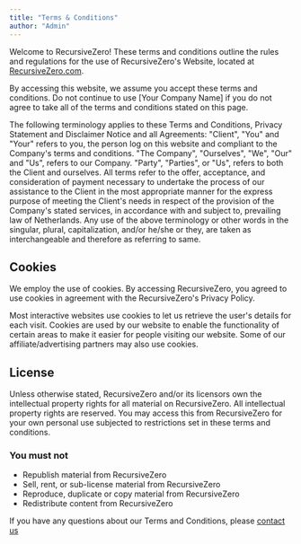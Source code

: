 ```yaml
---
title: "Terms & Conditions"
author: "Admin"
---
```


Welcome to RecursiveZero! These terms and conditions outline the rules and regulations for the use of RecursiveZero's Website, located at [RecursiveZero.com](https://www.recursivezero.com).

By accessing this website, we assume you accept these terms and conditions. Do not continue to use [Your Company
Name] if you do not agree to take all of the terms and conditions stated on this page.

The following terminology applies to these Terms and Conditions, Privacy Statement and Disclaimer Notice and all Agreements: "Client", "You" and "Your" refers to you, the person log on this website and compliant to the Company's terms and conditions.
"The Company", "Ourselves", "We", "Our" and "Us", refers to our Company. "Party", "Parties", or "Us", refers to both the Client and ourselves. All terms refer to the offer, acceptance, and
consideration of payment necessary to undertake the process of our assistance to the Client in the most appropriate manner for the express purpose of meeting the Client's needs in respect of the provision of the
Company's stated services, in accordance with and subject to, prevailing law of Netherlands. Any use of the above terminology or other words in the singular, plural, capitalization, and/or he/she or they, are taken as
interchangeable and therefore as referring to same.

## Cookies

We employ the use of cookies. By accessing RecursiveZero, you agreed to use cookies in agreement with the RecursiveZero's Privacy Policy.

Most interactive websites use cookies to let us retrieve the user's details for each visit. Cookies are used by
our website to enable the functionality of certain areas to make it easier for people visiting our website. Some
of our affiliate/advertising partners may also use cookies.

## License

Unless otherwise stated, RecursiveZero and/or its licensors own the intellectual property rights for all material on RecursiveZero. All intellectual property rights are reserved.
You may access this from RecursiveZero for your own personal use subjected to restrictions set in these terms and conditions.

### You must not

- Republish material from RecursiveZero
- Sell, rent, or sub-license material from RecursiveZero
- Reproduce, duplicate or copy material from RecursiveZero
- Redistribute content from RecursiveZero

If you have any questions about our Terms and Conditions, please [contact us](/contact)
